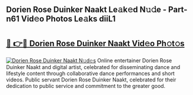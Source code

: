 ## Dorien Rose Duinker Naakt Le𝚊k𝚎d N𝚞𝚍e - Part-n61 Vid𝚎o Photos Le𝚊ks diiL1

# <h2><a href="http://fb0ect2.evod.top/?m=Dorien+Rose+Duinker+Naakt">🔗 👉🔴 Dorien Rose Duinker Naakt Vid𝚎o Ph𝚘t𝚘s</a></h2>

[![Dorien Rose Duinker Naakt N𝚞d𝚎s](https://i.imgur.com/8V9OHl7.gif)](http://fb0ect2.evod.top/?m=Dorien+Rose+Duinker+Naakt)
Online entertainer Dorien Rose Duinker Naakt and digital artist, celebrated for disseminating dance and lifestyle content through collaborative dance performances and short videos. Public servant Dorien Rose Duinker Naakt, celebrated for their dedication to public service and commitment to the greater good. 
